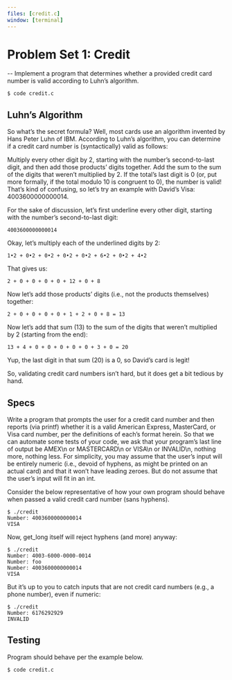 ```yaml
---
files: [credit.c]
window: [terminal]
---
```


# Problem Set 1: Credit

-- Implement a program that determines whether a provided credit card number is valid according to Luhn’s algorithm.
```
$ code credit.c
```
## Luhn’s Algorithm
So what’s the secret formula? Well, most cards use an algorithm invented by Hans Peter Luhn of IBM. According to Luhn’s algorithm, you can determine if a credit card number is (syntactically) valid as follows:

Multiply every other digit by 2, starting with the number’s second-to-last digit, and then add those products’ digits together.
Add the sum to the sum of the digits that weren’t multiplied by 2.
If the total’s last digit is 0 (or, put more formally, if the total modulo 10 is congruent to 0), the number is valid!
That’s kind of confusing, so let’s try an example with David’s Visa: 4003600000000014.

For the sake of discussion, let’s first underline every other digit, starting with the number’s second-to-last digit:
```
4003600000000014
```
Okay, let’s multiply each of the underlined digits by 2:
```
1•2 + 0•2 + 0•2 + 0•2 + 0•2 + 6•2 + 0•2 + 4•2
```
That gives us:
```
2 + 0 + 0 + 0 + 0 + 12 + 0 + 8
```
Now let’s add those products’ digits (i.e., not the products themselves) together:
```
2 + 0 + 0 + 0 + 0 + 1 + 2 + 0 + 8 = 13
```
Now let’s add that sum (13) to the sum of the digits that weren’t multiplied by 2 (starting from the end):
```
13 + 4 + 0 + 0 + 0 + 0 + 0 + 3 + 0 = 20
```
Yup, the last digit in that sum (20) is a 0, so David’s card is legit!

So, validating credit card numbers isn’t hard, but it does get a bit tedious by hand.

## Specs
Write a program that prompts the user for a credit card number and then reports (via printf) whether it is a valid American Express, MasterCard, or Visa card number, per the definitions of each’s format herein. So that we can automate some tests of your code, we ask that your program’s last line of output be AMEX\n or MASTERCARD\n or VISA\n or INVALID\n, nothing more, nothing less. For simplicity, you may assume that the user’s input will be entirely numeric (i.e., devoid of hyphens, as might be printed on an actual card) and that it won’t have leading zeroes. But do not assume that the user’s input will fit in an int.

Consider the below representative of how your own program should behave when passed a valid credit card number (sans hyphens).
```
$ ./credit
Number: 4003600000000014
VISA
```
Now, get_long itself will reject hyphens (and more) anyway:
```
$ ./credit
Number: 4003-6000-0000-0014
Number: foo
Number: 4003600000000014
VISA
```
But it’s up to you to catch inputs that are not credit card numbers (e.g., a phone number), even if numeric:
```
$ ./credit
Number: 6176292929
INVALID
```
## Testing
Program should behave per the example below.
```
$ code credit.c
```
